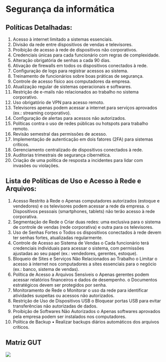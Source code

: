 # Segurança da informática

## Políticas Detalhadas:

1.	Acesso à internet limitado a sistemas essenciais.
2.	Divisão da rede entre dispositivos de vendas e televisores.
3.	Proibição de acesso à rede de dispositivos não corporativos.
4.	Credenciais únicas para cada funcionário com regras de complexidade.
5.	Alteração obrigatória de senhas a cada 90 dias.
6.	Ativação de firewalls em todos os dispositivos conectados à rede.
7.	Configuração de logs para registrar acessos ao sistema.
8.	Treinamento de funcionários sobre boas práticas de segurança.
9.	Controle de acesso físico aos computadores da empresa.
10.	Atualização regular de sistemas operacionais e softwares.
11.	Restrição de e-mails não relacionados ao trabalho no sistema corporativo.
12.	Uso obrigatório de VPN para acesso remoto.
13.	Televisores apenas podem acessar a internet para serviços aprovados (ex.: streaming corporativo).
14.	Configuração de alertas para acessos não autorizados.
15.	Políticas contra o uso de redes públicas ou hotspots para trabalho remoto.
16.	Revisão semestral das permissões de acesso.
17.	Implementação de autenticação em dois fatores (2FA) para sistemas críticos.
18.	Gerenciamento centralizado de dispositivos conectados à rede.
19.	Auditorias trimestrais de segurança cibernética.
20.	Criação de uma política de resposta a incidentes para lidar com invasões ou violações.

## Lista de Políticas de Uso e Acesso à Rede e Arquivos:

1.	Acesso Restrito à Rede
o	Apenas computadores autorizados (estoque e vendedores) e os televisores podem acessar a rede da empresa.
o	Dispositivos pessoais (smartphones, tablets) não terão acesso à rede corporativa.
2.	Segmentação de Rede
o	Criar duas redes: uma exclusiva para o sistema de controle de vendas (rede corporativa) e outra para os televisores.
3.	Uso de Senhas Fortes
o	Todos os dispositivos conectados à rede devem ter senhas fortes, atualizadas regularmente.
4.	Controle de Acesso ao Sistema de Vendas
o	Cada funcionário terá credenciais individuais para acessar o sistema, com permissões ajustadas ao seu papel (ex.: vendedores, gerentes, estoque).
5.	Bloqueio de Sites e Serviços Não Relacionados ao Trabalho
o	Limitar o acesso à internet nos computadores a sites essenciais para o negócio (ex.: banco, sistema de vendas).
6.	Política de Acesso a Arquivos Sensíveis
o	Apenas gerentes podem acessar relatórios financeiros e dados de desempenho.
o	Documentos estratégicos devem ser protegidos por senha.
7.	Monitoramento de Rede
o	Monitorar o uso da rede para identificar atividades suspeitas ou acessos não autorizados.
8.	Restrição de Uso de Dispositivos USB
o	Bloquear portas USB para evitar transferências não autorizadas de dados.
9.	Proibição de Softwares Não Autorizados
o	Apenas softwares aprovados pela empresa podem ser instalados nos computadores.
10.	Política de Backup
•	Realizar backups diários automáticos dos arquivos críticos.

## Matriz GUT

<img src="../image/matrizGUT.png">
